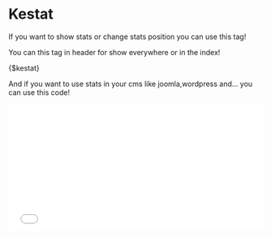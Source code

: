 Kestat
======

If you want to show stats or change stats position you can use this tag!

You can this tag in header for show everywhere or in the index!

{$kestat}

And if you want to use stats in your cms like joomla,wordpress and… you can use this code!

<iframe frameborder="0" height="250px" scrolling="no" width="100%" id="id_kestat" src="Forum link/stats"></iframe>

